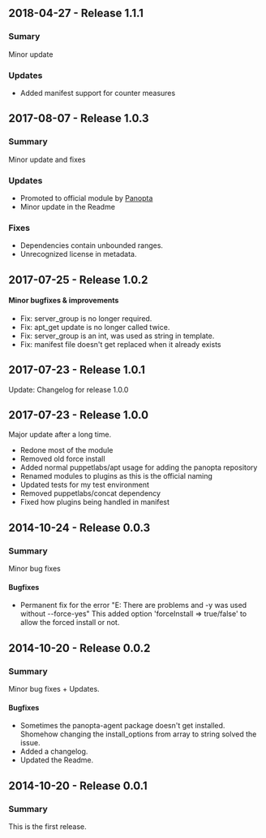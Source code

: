 ## 2018-04-27 - Release 1.1.1
### Sumary
Minor update

### Updates
- Added manifest support for counter measures

## 2017-08-07 - Release 1.0.3
### Summary
Minor update and fixes

### Updates
- Promoted to official module by [Panopta](https://www.panopta.com)
- Minor update in the Readme

### Fixes
- Dependencies contain unbounded ranges.
- Unrecognized license in metadata.

## 2017-07-25 - Release 1.0.2
#### Minor bugfixes & improvements

- Fix: server_group is no longer required.
- Fix: apt_get update is no longer called twice.
- Fix: server_group is an int, was used as string in template.
- Fix: manifest file doesn't get replaced when it already exists

## 2017-07-23 - Release 1.0.1
Update: Changelog for release 1.0.0

## 2017-07-23 - Release 1.0.0
Major update after a long time.
 - Redone most of the module
 - Removed old force install
 - Added normal puppetlabs/apt usage for adding the panopta repository
 - Renamed modules to plugins as this is the official naming
 - Updated tests for my test environment
 - Removed puppetlabs/concat dependency
 - Fixed how plugins being handled in manifest

## 2014-10-24 - Release 0.0.3
### Summary

Minor bug fixes

#### Bugfixes
- Permanent fix for the error "E: There are problems and -y was used without --force-yes"
  This added option 'forceInstall => true/false' to allow the forced install or not.

## 2014-10-20 - Release 0.0.2

### Summary

Minor bug fixes + Updates.

#### Bugfixes
- Sometimes the panopta-agent package doesn't get installed. Shomehow changing the install_options from array to string solved the issue.
- Added a changelog.
- Updated the Readme.

## 2014-10-20 - Release 0.0.1

### Summary
This is the first release.
